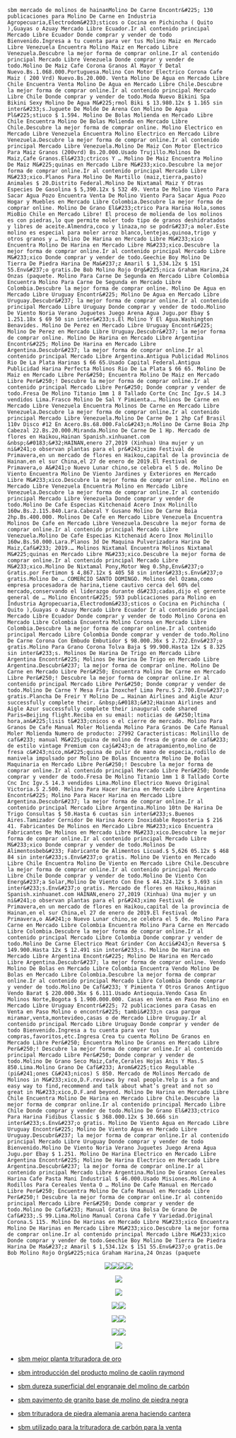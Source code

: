 
```
sbm mercado de molinos de hainanMolino De Carne Encontr&#225; 130 publicaciones para Molino De Carne en Industria Agropecuaria,Electrodom&#233;sticos o Cocina en Pichincha ( Quito ),Guayas o Azuay Mercado Libre Ecuador.Ir al contenido principal Mercado Libre Ecuador Donde comprar y vender de todo Bienvenido.Ingresa a tu cuenta para ver tus Molino Maiz en Mercado Libre Venezuela Encuentra Molino Maiz en Mercado Libre Venezuela.Descubre la mejor forma de comprar online.Ir al contenido principal Mercado Libre Venezuela Donde comprar y vender de todo.Molino De Maiz Cafe Corona Granos Al Mayor Y Detal Nuevo.Bs.1.068.000.Portuguesa.Molino Con Motor Electrico Corona Cafe Maiz ( 200 Vrd) Nuevo.Bs.20.000. Venta Molino De Agua en Mercado Libre Chile Encuentra Venta Molino De Agua en Mercado Libre Chile.Descubre la mejor forma de comprar online.Ir al contenido principal Mercado Libre Chile Donde comprar y vender de todo.Moda Nuevo Bikini Spa Bikini Sexy Molino De Agua M&#225;rmol Biki $ 13.980.12x $ 1.165 sin inter&#233;s.Juguete De Molde De Arena Con Molino De Agua Pl&#225;stiuco $ 1.594. Molino De Bolas Molienda en Mercado Libre Chile Encuentra Molino De Bolas Molienda en Mercado Libre Chile.Descubre la mejor forma de comprar online. Molino Electrico en Mercado Libre Venezuela Encuentra Molino Electrico en Mercado Libre Venezuela.Descubre la mejor forma de comprar online.Ir al contenido principal Mercado Libre Venezuela.Molino De Maiz Con Motor Electrico Para Maiz Granos (200vrd) Bs.20.000.Usado Trujillo.Molinos De Maiz,Cafe Granos.El&#233;ctricos Y … Molino De Maiz Encuentra Molino De Maiz M&#225;quinas en Mercado Libre M&#233;xico.Descubre la mejor forma de comprar online.Ir al contenido principal Mercado Libre M&#233;xico.Planos Para Molino De Martillo (maiz,tierra,pasto) Animales $ 20.Distrito Federal.Molino De Nixtamal Maiz Y Otras Especies De Gasolina $ 5,390.12x $ 532 49. Venta De Molino Viento Para Sacar Agua Pozo Encuentra Venta De Molino Viento Para Sacar Agua Pozo Hogar y Muebles en Mercado Libre Colombia.Descubre la mejor forma de comprar online. Molino De Grano El&#233;ctrico Para Harina Hola,somos MioBio Chile en Mercado Libre! El proceso de molienda de los molinos es con piedras,lo que permite moler todo tipo de granos deshidratados y libres de aceite.Almendra,coco y linaza,no se podr&#237;a moler.Este molino es especial para moler arroz blanco,lentejas,quinoa,trigo y otros granos y … Molino De Harina en Mercado Libre M&#233;xico Encuentra Molino De Harina en Mercado Libre M&#233;xico.Descubre la mejor forma de comprar online.Ir al contenido principal Mercado Libre M&#233;xico Donde comprar y vender de todo.Geechie Boy Molino De Tierra De Piedra Harina De Ma&#237;z Amaril $ 1,534.12x $ 151 55.Env&#237;o gratis.De Bob Molino Rojo Org&#225;nica Graham Harina,24 Onzas (paquete. Molino Para Carne De Segunda en Mercado Libre Colombia Encuentra Molino Para Carne De Segunda en Mercado Libre Colombia.Descubre la mejor forma de comprar online. Molino De Agua en Mercado Libre Uruguay Encontr&#225; Molino De Agua en Mercado Libre Uruguay.Descubr&#237; la mejor forma de comprar online.Ir al contenido principal Mercado Libre Uruguay Donde comprar y vender de todo.Molino De Viento Noria Verano Juguetes Juego Arena Agua Jugu.por Ebay $ 1.251.18x $ 69 50 sin inter&#233;s.El Molino Y El Agua.Washington Benavides. Molino De Perez en Mercado Libre Uruguay Encontr&#225; Molino De Perez en Mercado Libre Uruguay.Descubr&#237; la mejor forma de comprar online. Molino De Harina en Mercado Libre Argentina Encontr&#225; Molino De Harina en Mercado Libre Argentina.Descubr&#237; la mejor forma de comprar online.Ir al contenido principal Mercado Libre Argentina.Antigua Publicidad Molinos Rio De La Plata Harinas $ 66 65.Usado Capital Federal.Antigua Publicidad Harina Perfecta Molinos Rio De La Plata $ 66 65. Molino De Maiz en Mercado Libre Per&#250; Encuentra Molino De Maiz en Mercado Libre Per&#250;! Descubre la mejor forma de comprar online.Ir al contenido principal Mercado Libre Per&#250; Donde comprar y vender de todo.Fresa De Molino Titanio 1mm 1 8 Tallado Corte Cnc Inc Igv.S 14.3 vendidos Lima.Frasco Molino De Sal Y Pimienta.… Molinos De Carne en Mercado Libre Venezuela Encuentra Molinos De Carne en Mercado Libre Venezuela.Descubre la mejor forma de comprar online.Ir al contenido principal Mercado Libre Venezuela.Molino De Carne De 1 2hp Caf Brasil 110v Disco #12 En Acero.Bs.68.000.Falc&#243;n.Molino De Carne Boia 2hp Cabezal 22.Bs.20.000.Miranda.Molino De Carne De 1 Hp. Mercado de flores en Haikou,Hainan Spanish.xinhuanet.com &nbsp;&#0183;&#32;HAINAN,enero 27,2019 (Xinhua) Una mujer y un ni&#241;o observan plantas para el pr&#243;ximo Festival de Primavera,en un mercado de flores en Haikou,capital de la provincia de Hainan,en el sur China,el 27 de enero de 2019.El Festival de Primavera,o A&#241;o Nuevo Lunar chino,se celebra el 5 de. Molino De Viento Encuentra Molino De Viento Jardines y Exteriores en Mercado Libre M&#233;xico.Descubre la mejor forma de comprar online. Molino en Mercado Libre Venezuela Encuentra Molino en Mercado Libre Venezuela.Descubre la mejor forma de comprar online.Ir al contenido principal Mercado Libre Venezuela Donde comprar y vender de todo.Molino De Cafe Especias Kitchenaid Acero Inox Molinillo 160w.Bs.2.115.840.Lara.Cabezal Y Gusano Molino De Carne Boia 2hp.Bs.400.000. Molinos De Cafe en Mercado Libre Venezuela Encuentra Molinos De Cafe en Mercado Libre Venezuela.Descubre la mejor forma de comprar online.Ir al contenido principal Mercado Libre Venezuela.Molino De Cafe Especias Kitchenaid Acero Inox Molinillo 160w.Bs.50.000.Lara.Planos 3d De Maquina Pulverizadora Harina De Maiz,Caf&#233; 2019.… Molinos Nixtamal Encuentra Molinos Nixtamal M&#225;quinas en Mercado Libre M&#233;xico.Descubre la mejor forma de comprar online.Ir al contenido principal Mercado Libre M&#233;xico.Molino De Nixtamal Pony,Motor Weg 0.5hp,Env&#237;o Gratis.por Fertimon $ 4,867.12x $ 405 58 sin inter&#233;s.Env&#237;o gratis.Molino De … COMERCIO SANTO DOMINGO. Molinos del Ozama,como empresa procesadora de harina,tiene cautivo cerca del 60% del mercado,conservando el liderazgo durante d&#233;cadas,dijo el gerente general de … Molino Encontr&#225; 593 publicaciones para Molino en Industria Agropecuaria,Electrodom&#233;sticos o Cocina en Pichincha ( Quito ),Guayas o Azuay Mercado Libre Ecuador Ir al contenido principal Mercado Libre Ecuador Donde comprar y vender de todo Molino Corona en Mercado Libre Colombia Encuentra Molino Corona en Mercado Libre Colombia.Descubre la mejor forma de comprar online.Ir al contenido principal Mercado Libre Colombia Donde comprar y vender de todo.Molino De Carne Corona Con Embudo Embutidor $ 98.000.36x $ 2.722.Env&#237;o gratis.Molino Para Grano Corona Tolva Baja $ 99.900.Hasta 12x $ 8.325 sin inter&#233;s. Molinos De Harina De Trigo en Mercado Libre Argentina Encontr&#225; Molinos De Harina De Trigo en Mercado Libre Argentina.Descubr&#237; la mejor forma de comprar online. Molino De Carne en Mercado Libre Per&#250; Encuentra Molino De Carne en Mercado Libre Per&#250;! Descubre la mejor forma de comprar online.Ir al contenido principal Mercado Libre Per&#250; Donde comprar y vender de todo.Molino De Carne Y Mesa Fria Inoxchef Lima Peru.S 2.700.Env&#237;o gratis.Plancha De Freir Y Molino De … Hainan Airlines and Aigle Azur successfully complete their. &nbsp;&#0183;&#32;Hainan Airlines and Aigle Azur successfully complete their inaugural code shared Paris=Beijing flight.Reciba en su email: noticias de &#250;ltima hora,an&#225;lisis t&#233;cnicos o el cierre de mercado. Molino Para Granos De Cafe Manual Moler Molienda Molino Para Granos De Cafe Manual Moler Molienda Numero de producto: 27992 Caracteristicas: Molinillo de caf&#233; manual M&#225;quina de molino de fresa de grano de caf&#233; de estilo vintage Premium con caj&#243;n de atrapamiento,molino de fresa c&#243;nico,m&#225;quina de pulir de mano de especia,rodillo de manivela impulsado por Molino De Bolas Encuentra Molino De Bolas Maquinaria en Mercado Libre Per&#250;! Descubre la mejor forma de comprar online.Ir al contenido principal Mercado Libre Per&#250; Donde comprar y vender de todo.Fresa De Molino Titanio 1mm 1 8 Tallado Corte Cnc Inc Igv.S 14.3 vendidos Lima.Molino Electrico Nuevo Original Victoria.S 2.500. Molino Para Hacer Harina en Mercado Libre Argentina Encontr&#225; Molino Para Hacer Harina en Mercado Libre Argentina.Descubr&#237; la mejor forma de comprar online.Ir al contenido principal Mercado Libre Argentina.Molino 10tn De Harina De Trigo Consultas $ 50.Hasta 6 cuotas sin inter&#233;s.Buenos Aires.Tamizador Cernidor De Harina Acero Inoxidable Reposteria $ 216 41. Fabricantes De Molinos en Mercado Libre M&#233;xico Encuentra Fabricantes De Molinos en Mercado Libre M&#233;xico.Descubre la mejor forma de comprar online.Ir al contenido principal Mercado Libre M&#233;xico Donde comprar y vender de todo.Molinos De Alimentosbeb&#233; Fabricante De Alimentos Licuad.$ 5,626 05.12x $ 468 84 sin inter&#233;s.Env&#237;o gratis. Molino De Viento en Mercado Libre Chile Encuentra Molino De Viento en Mercado Libre Chile.Descubre la mejor forma de comprar online.Ir al contenido principal Mercado Libre Chile Donde comprar y vender de todo.Molino De Viento Con Energ&#237;a Solar,Molino De Viento Con Ene $ 44.324.12x $ 3.693 sin inter&#233;s.Env&#237;o gratis. Mercado de flores en Haikou,Hainan Spanish.xinhuanet.com HAINAN,enero 27,2019 (Xinhua) Una mujer y un ni&#241;o observan plantas para el pr&#243;ximo Festival de Primavera,en un mercado de flores en Haikou,capital de la provincia de Hainan,en el sur China,el 27 de enero de 2019.El Festival de Primavera,o A&#241;o Nuevo Lunar chino,se celebra el 5 de. Molino Para Carne en Mercado Libre Colombia Encuentra Molino Para Carne en Mercado Libre Colombia.Descubre la mejor forma de comprar online.Ir al contenido principal Mercado Libre Colombia Donde comprar y vender de todo.Molino De Carne Electrico Meat Grinder Con Acci&#243;n Reversa $ 149.900.Hasta 12x $ 12.491 sin inter&#233;s. Molino De Harina en Mercado Libre Argentina Encontr&#225; Molino De Harina en Mercado Libre Argentina.Descubr&#237; la mejor forma de comprar online. Vendo Molino De Bolas en Mercado Libre Colombia Encuentra Vendo Molino De Bolas en Mercado Libre Colombia.Descubre la mejor forma de comprar online.Ir al contenido principal Mercado Libre Colombia Donde comprar y vender de todo.Molino De Caf&#233; Y Pimienta Y Otros Granos Antiguo Vendo Barat $ 220.000.36x $ 6.111.Usado Antioquia.Vendo Casa En Molinos Norte,Bogota $ 1.900.000.000. Casas en Venta en Paso Molino en Mercado Libre Uruguay Encontr&#225; 72 publicaciones para Casas en Venta en Paso Molino o encontr&#225; tambi&#233;n casa parque miramar,venta,montevideo,casas o de Mercado Libre Uruguay.Ir al contenido principal Mercado Libre Uruguay Donde comprar y vender de todo Bienvenido.Ingresa a tu cuenta para ver tus compras,favoritos,etc.Ingresa Crea tu cuenta Molino De Granos en Mercado Libre Per&#250; Encuentra Molino De Granos en Mercado Libre Per&#250;! Descubre la mejor forma de comprar online.Ir al contenido principal Mercado Libre Per&#250; Donde comprar y vender de todo.Molino De Grano Seco Maiz,Cafe,Cerales Hojas Anis Y Mas.S 850.Lima.Molino Grano De Caf&#233; Arom&#225;tico Regulable (pi&#241;ones C&#243;nicos) S 850. Mercado de Molinos Mercado de Molinos in M&#233;xico,D.F.reviews by real people.Yelp is a fun and easy way to find,recommend and talk about what’s great and not so great in M&#233;xico,D.F.and beyond. Molino De Harina en Mercado Libre Chile Encuentra Molino De Harina en Mercado Libre Chile.Descubre la mejor forma de comprar online.Ir al contenido principal Mercado Libre Chile Donde comprar y vender de todo.Molino De Grano El&#233;ctrico Para Harina Fidibus Classic $ 368.000.12x $ 30.666 sin inter&#233;s.Env&#237;o gratis. Molino De Viento Agua en Mercado Libre Uruguay Encontr&#225; Molino De Viento Agua en Mercado Libre Uruguay.Descubr&#237; la mejor forma de comprar online.Ir al contenido principal Mercado Libre Uruguay Donde comprar y vender de todo Bienvenido.Molino De Viento Noria Verano Juguetes Juego Arena Agua Jugu.por Ebay $ 1.251. Molino De Harina Electrico en Mercado Libre Argentina Encontr&#225; Molino De Harina Electrico en Mercado Libre Argentina.Descubr&#237; la mejor forma de comprar online.Ir al contenido principal Mercado Libre Argentina.Molino De Granos Cereales Harina Cafe Pasta Mani Industrial $ 46.000.Usado Misiones.Molino A Rodillos Para Cereales Venta O … Molino De Cafe Manual en Mercado Libre Per&#250; Encuentra Molino De Cafe Manual en Mercado Libre Per&#250;! Descubre la mejor forma de comprar online.Ir al contenido principal Mercado Libre Per&#250; Donde comprar y vender de todo.Molino De Caf&#233; Manual Gratis Una Bolsa De Grano De Caf&#233;.S 99.Lima.Molino Manual Corona Cafe Y Variedad.Original Corona.S 115. Molino De Harinas en Mercado Libre M&#233;xico Encuentra Molino De Harinas en Mercado Libre M&#233;xico.Descubre la mejor forma de comprar online.Ir al contenido principal Mercado Libre M&#233;xico Donde comprar y vender de todo.Geechie Boy Molino De Tierra De Piedra Harina De Ma&#237;z Amaril $ 1,534.12x $ 151 55.Env&#237;o gratis.De Bob Molino Rojo Org&#225;nica Graham Harina,24 Onzas (paquete 
```

<div align="center">

<a href="https://es-mill.shibang-china.com/github&k=sbm+mercado+de+molinos+de+hainan"><img src="https://static.shibang-china.com/es/mill/index.jpg"></a><a href="https://es-mill.shibang-china.com/materials.htmlgithub&k=sbm+mercado+de+molinos+de+hainan"><img src="https://static.shibang-china.com/es/mill/materials.jpg"></a><a href="https://es-mill.shibang-china.com/about.htmlgithub&k=sbm+mercado+de+molinos+de+hainan"><img src="https://static.shibang-china.com/es/mill/about.jpg"></a><a href="https://es-mill.shibang-china.com/contact.htmlgithub&k=sbm+mercado+de+molinos+de+hainan"><img src="https://static.shibang-china.com/es/mill/contact.jpg"></a>

<a href="https://es-mill.shibang-china.com/github&k=sbm+mercado+de+molinos+de+hainan"><img src="https://static.shibang-china.com/es/mill/banner.jpg"></a>

<a href="https://swt.shibang-china.com/github&k=sbm+mercado+de+molinos+de+hainan"><img src="https://static.shibang-china.com/es/mill/chat.jpg"></a>

<a href="https://es-mill.shibang-china.com/products/vertical-roller-mill.htmlgithub&k=sbm+mercado+de+molinos+de+hainan"><img src="https://static.shibang-china.com/es/mill/vertical.jpg"></a><a href="https://es-mill.shibang-china.com/products/raymond-mill.htmlgithub&k=sbm+mercado+de+molinos+de+hainan"><img src="https://static.shibang-china.com/es/mill/raymond.jpg"></a>

<a href="https://es-mill.shibang-china.com/products/ultrafine-grinding-mill.htmlgithub&k=sbm+mercado+de+molinos+de+hainan"><img src="https://static.shibang-china.com/es/mill/ultrafine.jpg"></a><a href="https://es-mill.shibang-china.com/products/trapezium-grinding-mill.htmlgithub&k=sbm+mercado+de+molinos+de+hainan"><img src="https://static.shibang-china.com/es/mill/trapezium.jpg"></a>

<a href="https://es-mill.shibang-china.com/products/ball-mill.htmlgithub&k=sbm+mercado+de+molinos+de+hainan"><img src="https://static.shibang-china.com/es/mill/ball.jpg"></a><a href="https://es-mill.shibang-china.com/products/hammer-mill.htmlgithub&k=sbm+mercado+de+molinos+de+hainan"><img src="https://static.shibang-china.com/es/mill/hammer.jpg"></a>

<a href="https://swt.shibang-china.com/github&k=sbm+mercado+de+molinos+de+hainan"><img src="https://static.shibang-china.com/es/mill/case.jpg"></a>

</div>


* [sbm mejor planta trituradora de oro](sbm%20mejor%20planta%20trituradora%20de%20oro.md)

* [sbm introducción del producto molino de caolín raymond](sbm%20introducci%C3%B3n%20del%20producto%20molino%20de%20caol%C3%ADn%20raymond.md)

* [sbm dureza superficial del engranaje del molino de carbón ](sbm%20dureza%20superficial%20del%20engranaje%20del%20molino%20de%20carb%C3%B3n%20.md)

* [sbm pavimento de granito base de molino de piedra negra](sbm%20pavimento%20de%20granito%20base%20de%20molino%20de%20piedra%20negra.md)

* [sbm trituradora de piedra alemania arena haciendo cantera](sbm%20trituradora%20de%20piedra%20alemania%20arena%20haciendo%20cantera.md)

* [sbm utilizado para la trituradora de carbón para la venta](sbm%20utilizado%20para%20la%20trituradora%20de%20carb%C3%B3n%20para%20la%20venta.md)